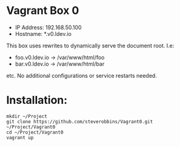 Vagrant Box 0
===

* IP Address: 192.168.50.100
* Hostname:   *.v0.ldev.io

This box uses rewrites to dynamically serve the document root.  I.e:

* foo.v0.ldev.io -> /var/www/html/foo
* bar.v0.ldev.io -> /var/www/html/bar

etc.  No additional configurations or service restarts needed.

# Installation:

```
mkdir ~/Project
git clone https://github.com/steverobbins/Vagrant0.git ~/Project/Vagrant0
cd ~/Project/Vagrant0
vagrant up
```
